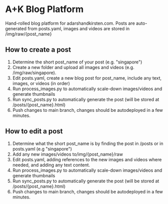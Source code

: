 # A+K Blog Platform
Hand-rolled blog platform for adarshandkirsten.com.  Posts are auto-generated from posts.yaml, images and videos are stored in /img/raw/{post_name}

## How to create a post
1. Determine the short post_name of your post (e.g. "singapore")
2. Create a new folder and upload all images and videos (e.g. /img/raw/singapore).  
3. Edit posts.yaml, create a new blog post for post_name, include any text, images, or videos (in order)
4. Run process_images.py to automatically scale-down images/videos and generate thumbnails
5. Run sync_posts.py to automatically generate the post (will be stored at /posts/{post_name}.html)
6. Push changes to main branch, changes should be autodeployed in a few minutes.

## How to edit a post
1. Determine what the short post_name is by finding the post in /posts or in posts.yaml (e.g "singapore") 
2. Add any new images/videos to/img/{post_name}/raw
3. Edit posts.yaml, adding references to the new images and videos where needed, and adding any text content.
4. Run process_images.py to automatically scale-down images/videos and generate thumbnails
5. Run sync_posts.py to automatically generate the post (will be stored at /posts/{post_name}.html)
6. Push changes to main branch, changes should be autodeployed in a few minutes.